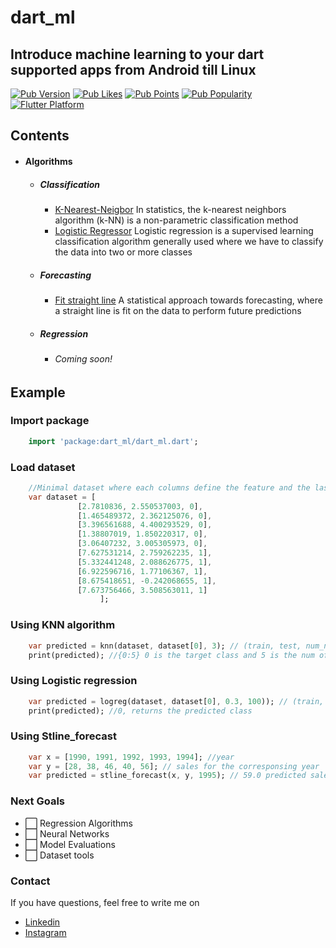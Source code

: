 # dart_ml

## Introduce machine learning to your dart supported apps from Android till Linux

[![Pub Version](https://img.shields.io/pub/v/dart_ml?logo=dart&logoColor=white)](https://pub.dev/packages/dart_ml/)
[![Pub Likes](https://badgen.net/pub/likes/dart_ml?label=pub%20likes)](https://pub.dev/packages/dart_ml/score)
[![Pub Points](https://badgen.net/pub/points/dart_ml?label=pub%20points)](https://pub.dev/packages/dart_ml/score)
[![Pub Popularity](https://badgen.net/pub/popularity/dart_ml?label=pub%20popularity)](https://pub.dev/packages/dart_ml/score)
[![Flutter Platform](https://badgen.net/pub/flutter-platform/dart_ml)](https://pub.dev/packages/dart_ml/)

## Contents
- #### Algorithms
    - ##### Classification
        - [K-Nearest-Neigbor](https://github.com/dev-Roshan-lab/dart-ml/blob/main/lib/src/knn.dart) In statistics, the k-nearest neighbors algorithm (k-NN) is a non-parametric classification method
        - [Logistic Regressor](https://github.com/dev-Roshan-lab/dart-ml/blob/main/lib/src/logistic_regression.dart) Logistic regression is a supervised learning classification algorithm generally used where we have to classify the data into two or more classes
	- ##### Forecasting
		- [Fit straight line](https://github.com/dev-Roshan-lab/dart-ml/blob/main/lib/src/stline_forecast.dart) A statistical approach towards forecasting, where a straight line is fit on the data to perform future predictions
    - ##### Regression
        - ###### Coming soon!

## Example
### Import package
```dart
    import 'package:dart_ml/dart_ml.dart';
```

### Load dataset
```dart
    //Minimal dataset where each columns define the feature and the last row is the target class
    var dataset = [
               [2.7810836, 2.550537003, 0],
               [1.465489372, 2.362125076, 0],
               [3.396561688, 4.400293529, 0],
               [1.38807019, 1.850220317, 0],
               [3.06407232, 3.005305973, 0],
               [7.627531214, 2.759262235, 1],
               [5.332441248, 2.088626775, 1],
               [6.922596716, 1.77106367, 1],
               [8.675418651, -0.242068655, 1],
               [7.673756466, 3.508563011, 1]
                    ];

```

### Using KNN algorithm
```dart
    var predicted = knn(dataset, dataset[0], 3); // (train, test, num_neighbors)
    print(predicted); //{0:5} 0 is the target class and 5 is the num of neigbors of the same class that is 0
```

### Using Logistic regression
```dart
    var predicted = logreg(dataset, dataset[0], 0.3, 100)); // (train, test, l_rate, n_epoch)
    print(predicted); //0, returns the predicted class
```

### Using Stline_forecast
```dart
    var x = [1990, 1991, 1992, 1993, 1994]; //year
    var y = [28, 38, 46, 40, 56]; // sales for the corresponsing year
    var predicted = stline_forecast(x, y, 1995); // 59.0 predicted sales for the year 1995
```

### Next Goals
- ⬜️ Regression Algorithms
- ⬜️ Neural Networks
- ⬜️ Model Evaluations
- ⬜️ Dataset tools

### Contact
If you have questions, feel free to write me on
 - [Linkedin](https://www.linkedin.com/in/skroshan/)
 - [Instagram](https://www.instagram.com/skroshan.me/)

